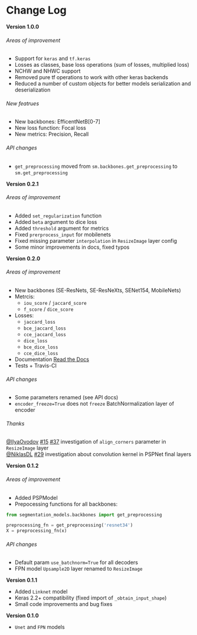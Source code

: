 # Change Log

**Version 1.0.0**

###### Areas of improvement
 - Support for `keras` and `tf.keras`
 - Losses as classes, base loss operations (sum of losses, multiplied loss)
 - NCHW and NHWC support
 - Removed pure tf operations to work with other keras backends
 - Reduced a number of custom objects for better models serialization and deserialization

###### New featrues
 - New backbones: EfficentNetB[0-7] 
 - New loss function: Focal loss 
 - New metrics: Precision, Recall
 
###### API changes
 - `get_preprocessing` moved from `sm.backbones.get_preprocessing` to `sm.get_preprocessing`

**Version 0.2.1** 

###### Areas of improvement

 - Added `set_regularization` function 
 - Added `beta` argument to dice loss
 - Added `threshold` argument for metrics
 - Fixed `prerprocess_input` for mobilenets
 - Fixed missing parameter `interpolation` in `ResizeImage` layer config
 - Some minor improvements in docs, fixed typos

**Version 0.2.0** 

###### Areas of improvement

 - New backbones (SE-ResNets, SE-ResNeXts, SENet154, MobileNets)
 - Metrcis:  
    - `iou_score` / `jaccard_score`
    - `f_score` / `dice_score`
 - Losses:  
    - `jaccard_loss` 
    - `bce_jaccard_loss`
    - `cce_jaccard_loss`
    - `dice_loss`
    - `bce_dice_loss`
    - `cce_dice_loss`
  - Documentation [Read the Docs](https://segmentation-models.readthedocs.io)
  - Tests + Travis-CI 
    
###### API changes

 - Some parameters renamed (see API docs)
 - `encoder_freeze=True` does not `freeze` BatchNormalization layer of encoder

###### Thanks

[@IlyaOvodov](https://github.com/IlyaOvodov) [#15](https://github.com/qubvel/segmentation_models/issues/15) [#37](https://github.com/qubvel/segmentation_models/pull/37) investigation of `align_corners` parameter in `ResizeImage` layer  
[@NiklasDL](https://github.com/NiklasDL) [#29](https://github.com/qubvel/segmentation_models/issues/29) investigation about convolution kernel in PSPNet final layers

**Version 0.1.2**  

###### Areas of improvement

 - Added PSPModel
 - Prepocessing functions for all backbones: 
```python
from segmentation_models.backbones import get_preprocessing

preprocessing_fn = get_preprocessing('resnet34')
X = preprocessing_fn(x)
```
###### API changes
- Default param `use_batchnorm=True` for all decoders
- FPN model `Upsample2D` layer renamed to `ResizeImage`

**Version 0.1.1**  
 - Added `Linknet` model
 - Keras 2.2+ compatibility (fixed import of `_obtain_input_shape`)
 - Small code improvements and bug fixes

**Version 0.1.0**  
 - `Unet` and `FPN` models
